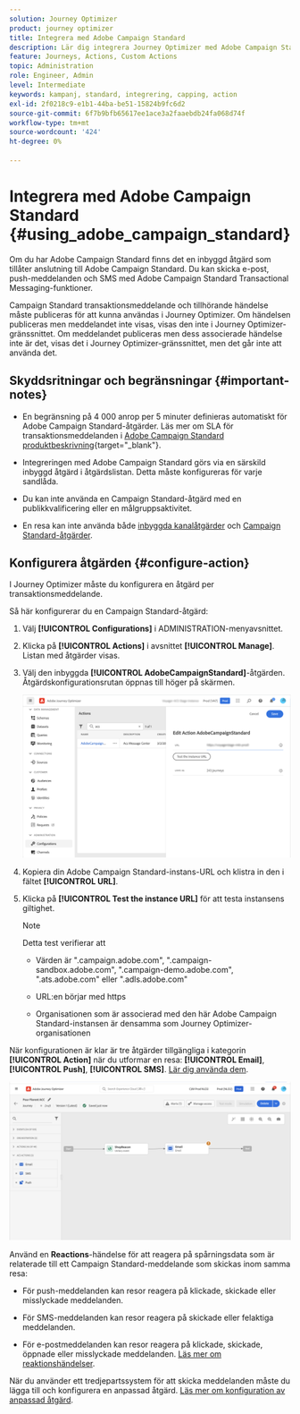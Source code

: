 ```yaml
---
solution: Journey Optimizer
product: journey optimizer
title: Integrera med Adobe Campaign Standard
description: Lär dig integrera Journey Optimizer med Adobe Campaign Standard
feature: Journeys, Actions, Custom Actions
topic: Administration
role: Engineer, Admin
level: Intermediate
keywords: kampanj, standard, integrering, capping, action
exl-id: 2f0218c9-e1b1-44ba-be51-15824b9fc6d2
source-git-commit: 6f7b9bfb65617ee1ace3a2faaebdb24fa068d74f
workflow-type: tm+mt
source-wordcount: '424'
ht-degree: 0%

---
```


# Integrera med Adobe Campaign Standard {#using_adobe_campaign_standard}

Om du har Adobe Campaign Standard finns det en inbyggd åtgärd som tillåter anslutning till Adobe Campaign Standard. Du kan skicka e-post, push-meddelanden och SMS med Adobe Campaign Standard Transactional Messaging-funktioner.

Campaign Standard transaktionsmeddelande och tillhörande händelse måste publiceras för att kunna användas i Journey Optimizer. Om händelsen publiceras men meddelandet inte visas, visas den inte i Journey Optimizer-gränssnittet. Om meddelandet publiceras men dess associerade händelse inte är det, visas det i Journey Optimizer-gränssnittet, men det går inte att använda det.

## Skyddsritningar och begränsningar {#important-notes}

* En begränsning på 4 000 anrop per 5 minuter definieras automatiskt för Adobe Campaign Standard-åtgärder. Läs mer om SLA för transaktionsmeddelanden i [Adobe Campaign Standard produktbeskrivning](https://helpx.adobe.com/se/legal/product-descriptions/campaign-standard.html){target="_blank"}.

* Integreringen med Adobe Campaign Standard görs via en särskild inbyggd åtgärd i åtgärdslistan. Detta måste konfigureras för varje sandlåda.

* Du kan inte använda en Campaign Standard-åtgärd med en publikkvalificering eller en målgruppsaktivitet.

* En resa kan inte använda både [inbyggda kanalåtgärder](../building-journeys/journeys-message.md) och [Campaign Standard-åtgärder](../building-journeys/using-adobe-campaign-standard.md).

## Konfigurera åtgärden {#configure-action}

I Journey Optimizer måste du konfigurera en åtgärd per transaktionsmeddelande.

Så här konfigurerar du en Campaign Standard-åtgärd:

1. Välj **[!UICONTROL Configurations]** i ADMINISTRATION-menyavsnittet.

1. Klicka på **[!UICONTROL Actions]** i avsnittet **[!UICONTROL Manage]**. Listan med åtgärder visas.

1. Välj den inbyggda **[!UICONTROL AdobeCampaignStandard]**-åtgärden. Åtgärdskonfigurationsrutan öppnas till höger på skärmen.

   ![](assets/actioncampaign.png)

1. Kopiera din Adobe Campaign Standard-instans-URL och klistra in den i fältet **[!UICONTROL URL]**.

1. Klicka på **[!UICONTROL Test the instance URL]** för att testa instansens giltighet.

   >[!NOTE]
   >
   >Detta test verifierar att
   >
   >* Värden är &quot;.campaign.adobe.com&quot;, &quot;.campaign-sandbox.adobe.com&quot;, &quot;.campaign-demo.adobe.com&quot;, &quot;.ats.adobe.com&quot; eller &quot;.adls.adobe.com&quot;
   >
   >* URL:en börjar med https
   >
   >* Organisationen som är associerad med den här Adobe Campaign Standard-instansen är densamma som Journey Optimizer-organisationen

När konfigurationen är klar är tre åtgärder tillgängliga i kategorin **[!UICONTROL Action]** när du utformar en resa: **[!UICONTROL Email]**, **[!UICONTROL Push]**, **[!UICONTROL SMS]**. [Lär dig använda dem](../building-journeys/using-adobe-campaign-standard.md).

![](assets/journey58.png)

Använd en **Reactions**-händelse för att reagera på spårningsdata som är relaterade till ett Campaign Standard-meddelande som skickas inom samma resa:

* För push-meddelanden kan resor reagera på klickade, skickade eller misslyckade meddelanden.

* För SMS-meddelanden kan resor reagera på skickade eller felaktiga meddelanden.

* För e-postmeddelanden kan resor reagera på klickade, skickade, öppnade eller misslyckade meddelanden. [Läs mer om reaktionshändelser](../building-journeys/reaction-events.md).

När du använder ett tredjepartssystem för att skicka meddelanden måste du lägga till och konfigurera en anpassad åtgärd. [Läs mer om konfiguration av anpassad åtgärd](../action/about-custom-action-configuration.md).
